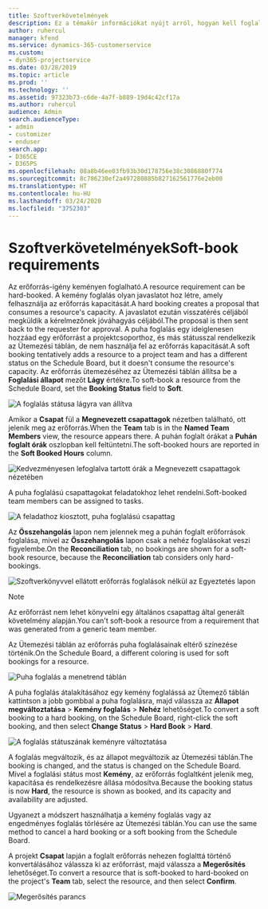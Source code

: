 ```yaml
---
title: Szoftverkövetelmények
description: Ez a témakör információkat nyújt arról, hogyan kell foglalni a követelményeket.
author: ruhercul
manager: kfend
ms.service: dynamics-365-customerservice
ms.custom:
- dyn365-projectservice
ms.date: 03/28/2019
ms.topic: article
ms.prod: ''
ms.technology: ''
ms.assetid: 97323b73-c6de-4a7f-b889-19d4c42cf17a
ms.author: ruhercul
audience: Admin
search.audienceType:
- admin
- customizer
- enduser
search.app:
- D365CE
- D365PS
ms.openlocfilehash: 08a8b46ee03fb93b30d178756e38c3086880f774
ms.sourcegitcommit: 8c786230ef2a497280885b827162561776e2eb00
ms.translationtype: HT
ms.contentlocale: hu-HU
ms.lasthandoff: 03/24/2020
ms.locfileid: "3752303"
---
```

# <a name="soft-book-requirements"></a><span data-ttu-id="7b9a7-103">Szoftverkövetelmények</span><span class="sxs-lookup"><span data-stu-id="7b9a7-103">Soft-book requirements</span></span>

<span data-ttu-id="7b9a7-104">Az erőforrás-igény keményen foglalható.</span><span class="sxs-lookup"><span data-stu-id="7b9a7-104">A resource requirement can be hard-booked.</span></span> <span data-ttu-id="7b9a7-105">A kemény foglalás olyan javaslatot hoz létre, amely felhasználja az erőforrás kapacitását.</span><span class="sxs-lookup"><span data-stu-id="7b9a7-105">A hard booking creates a proposal that consumes a resource's capacity.</span></span> <span data-ttu-id="7b9a7-106">A javaslatot ezután visszatérés céljából megküldik a kérelmezőnek jóváhagyás céljából.</span><span class="sxs-lookup"><span data-stu-id="7b9a7-106">The proposal is then sent back to the requester for approval.</span></span> <span data-ttu-id="7b9a7-107">A puha foglalás egy ideiglenesen hozzáad egy erőforrást a projektcsoporthoz, és más státusszal rendelkezik az Ütemezési táblán, de nem használja fel az erőforrás kapacitását.</span><span class="sxs-lookup"><span data-stu-id="7b9a7-107">A soft booking tentatively adds a resource to a project team and has a different status on the Schedule Board, but it doesn't consume the resource's capacity.</span></span> <span data-ttu-id="7b9a7-108">Az erőforrás ütemezéséhez az Ütemezési táblán állítsa be a **Foglalási állapot** mezőt **Lágy** értékre.</span><span class="sxs-lookup"><span data-stu-id="7b9a7-108">To soft-book a resource from the Schedule Board, set the **Booking Status** field to **Soft**.</span></span>

![A foglalás státusa lágyra van állítva](media/Resource-Management-image77.png)

<span data-ttu-id="7b9a7-110">Amikor a **Csapat** fül a **Megnevezett csapattagok** nézetben található, ott jelenik meg az erőforrás.</span><span class="sxs-lookup"><span data-stu-id="7b9a7-110">When the **Team** tab is in the **Named Team Members** view, the resource appears there.</span></span> <span data-ttu-id="7b9a7-111">A puhán foglalt órákat a **Puhán foglalt órák** oszlopban kell feltüntetni.</span><span class="sxs-lookup"><span data-stu-id="7b9a7-111">The soft-booked hours are reported in the **Soft Booked Hours** column.</span></span>

![Kedvezményesen lefoglalva tartott órák a Megnevezett csapattagok nézetében](media/Resource-Management-image78.png)

<span data-ttu-id="7b9a7-113">A puha foglalású csapattagokat feladatokhoz lehet rendelni.</span><span class="sxs-lookup"><span data-stu-id="7b9a7-113">Soft-booked team members can be assigned to tasks.</span></span>

![A feladathoz kiosztott, puha foglalású csapattag](media/Resource-Management-image79.png)

<span data-ttu-id="7b9a7-115">Az **Összehangolás** lapon nem jelennek meg a puhán foglalt erőforrások foglalása, mivel az **Összehangolás** lapon csak a nehéz foglalásokat veszi figyelembe.</span><span class="sxs-lookup"><span data-stu-id="7b9a7-115">On the **Reconciliation** tab, no bookings are shown for a soft-book resource, because the **Reconciliation** tab considers only hard-bookings.</span></span>

![Szoftverkönyvvel ellátott erőforrás foglalások nélkül az Egyeztetés lapon](media/Resource-Management-image80.png)

> [!NOTE]
> <span data-ttu-id="7b9a7-117">Az erőforrást nem lehet könyvelni egy általános csapattag által generált követelmény alapján.</span><span class="sxs-lookup"><span data-stu-id="7b9a7-117">You can't soft-book a resource from a requirement that was generated from a generic team member.</span></span>

<span data-ttu-id="7b9a7-118">Az Ütemezési táblán az erőforrás puha foglalásainak eltérő színezése történik.</span><span class="sxs-lookup"><span data-stu-id="7b9a7-118">On the Schedule Board, a different coloring is used for soft bookings for a resource.</span></span>

![Puha foglalás a menetrend táblán](media/Resource-Management-image81.png)

<span data-ttu-id="7b9a7-120">A puha foglalás átalakításához egy kemény foglalássá az Ütemező táblán kattintson a jobb gombbal a puha foglalásra, majd válassza az **Állapot megváltoztatása** \> **Kemény foglalás** \> **Nehéz** lehetőséget.</span><span class="sxs-lookup"><span data-stu-id="7b9a7-120">To convert a soft booking to a hard booking, on the Schedule Board, right-click the soft booking, and then select **Change Status** \> **Hard Book** \> **Hard**.</span></span>

![A foglalás státuszának keményre változtatása](media/Resource-Management-image82.png)

<span data-ttu-id="7b9a7-122">A foglalás megváltozik, és az állapot megváltozik az Ütemezési táblán.</span><span class="sxs-lookup"><span data-stu-id="7b9a7-122">The booking is changed, and the status is changed on the Schedule Board.</span></span> <span data-ttu-id="7b9a7-123">Mivel a foglalási státus most **Kemény**, az erőforrás foglaltként jelenik meg, kapacitása és rendelkezésre állása módosítva.</span><span class="sxs-lookup"><span data-stu-id="7b9a7-123">Because the booking status is now **Hard**, the resource is shown as booked, and its capacity and availability are adjusted.</span></span>

<span data-ttu-id="7b9a7-124">Ugyanezt a módszert használhatja a kemény foglalás vagy az engedményes foglalás törlésére az Ütemezési táblán.</span><span class="sxs-lookup"><span data-stu-id="7b9a7-124">You can use the same method to cancel a hard booking or a soft booking from the Schedule Board.</span></span>

<span data-ttu-id="7b9a7-125">A projekt **Csapat** lapján a foglalt erőforrás nehezen foglalttá történő konvertálásához válassza ki az erőforrást, majd válassza a **Megerősítés** lehetőséget.</span><span class="sxs-lookup"><span data-stu-id="7b9a7-125">To convert a resource that is soft-booked to hard-booked on the project's **Team** tab, select the resource, and then select **Confirm**.</span></span>

![Megerősítés parancs](media/Resource-Management-image83.png)
